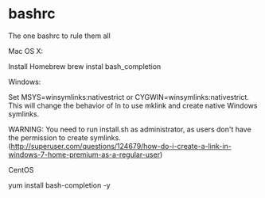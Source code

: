 bashrc
======

The one bashrc to rule them all

Mac OS X:

Install Homebrew
brew instal bash_completion

Windows:

Set MSYS=winsymlinks:nativestrict or CYGWIN=winsymlinks:nativestrict. This will change the behavior of
ln to use mklink and create native Windows symlinks.

WARNING: You need to run install.sh as administrator, as users don't have the permission to create symlinks.
(http://superuser.com/questions/124679/how-do-i-create-a-link-in-windows-7-home-premium-as-a-regular-user)

CentOS

yum install bash-completion -y

